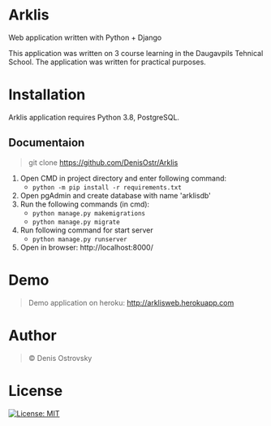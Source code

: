 # Arklis
Web application written with Python + Django

This application was written on 3 course learning in the Daugavpils Tehnical School.
The application was written for practical purposes.

# Installation
Arklis application requires Python 3.8, PostgreSQL.

## Documentaion
> git clone https://github.com/DenisOstr/Arklis

1. Open CMD in project directory and enter following command:
    - ` python -m pip install -r requirements.txt `
2. Open pgAdmin and create database with name 'arklisdb'
3. Run the following commands (in cmd):
    - ` python manage.py makemigrations `
    - ` python manage.py migrate `
4. Run following command for start server
    - ` python manage.py runserver `
5. Open in browser: http://localhost:8000/

# Demo
> Demo application on heroku: http://arklisweb.herokuapp.com

# Author
> © Denis Ostrovsky

# License
[![License: MIT](https://img.shields.io/badge/License-MIT-green.svg)](https://github.com/DenisOstr/Arklis/blob/master/LICENSE)